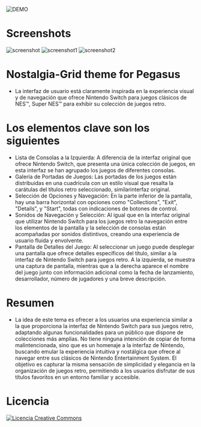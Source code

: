 ![DEMO](https://github.com/ZagonAb/Nostalgia-Grid/blob/d5fb6bdd14b39e4d9c690e11eb95efbbb6a1c8f1/.meta/screenshots/DEMO.gif)

# Screenshots
![screenshot](https://github.com/user-attachments/assets/05901626-69f0-4d57-ad95-9e258005d991)
![screenshot1](https://github.com/user-attachments/assets/d854c9d3-dbac-4332-93cd-c6221a7d3085)
![screenshot2](https://github.com/user-attachments/assets/6bbfeb57-a7e3-466b-a700-7ac9a212252b)

# Nostalgia-Grid theme for Pegasus
- La interfaz de usuario está claramente inspirada en la experiencia visual y de navegación que ofrece Nintendo Switch para juegos clásicos de NES™, Super NES™ para exhibir su colección de juegos retro.

# Los elementos clave son los siguientes
- Lista de Consolas a la Izquierda: A diferencia de la interfaz original  que ofrece  Nintendo Switch, que presenta una única colección de juegos, en esta interfaz se han agrupado los juegos de diferentes consolas.
- Galería de Portadas de Juegos: Las portadas de los juegos están distribuidas en una cuadrícula con un estilo visual que resalta la carátulas del títulos retro seleccionado, similarinterfaz original.
- Selección de Opciones y Navegación: En la parte inferior de la pantalla, hay una barra horizontal con opciones como "Collections", "Exit", "Details", y "Start", todas con indicaciones de botones de control.
- Sonidos de Navegación y Selección: Al igual que en la interfaz original que utilizar Nintendo Switch para los juegos retro la navegación entre los elementos de la pantalla y la selección de consolas están acompañadas por sonidos distintivos, creando una experiencia de usuario fluida y envolvente.
- Pantalla de Detalles del Juego: Al seleccionar un juego puede desplegar una pantalla que ofrece detalles específicos del título, similar a la interfaz de Nintendo Switch para juegos retro. A la izquierda, se muestra una captura de pantalla, mientras que a la derecha aparece el nombre del juego junto con información adicional como la fecha de lanzamiento, desarrollador, número de jugadores y una breve descripción.

# Resumen
- La idea de este tema es ofrecer a los usuarios una experiencia similar a la que proporciona la interfaz de Nintendo Switch para sus juegos retro, adaptando algunas funcionalidades para un público que dispone de colecciones más amplias. No tiene ninguna intención de copiar de forma malintencionada, sino que es un homenaje a la interfaz de Nintendo, buscando emular la experiencia intuitiva y nostálgica que ofrece al navegar entre sus clásicos de Nintendo Entertainment System. El objetivo es capturar la misma sensación de simplicidad y elegancia en la organización de juegos retro, permitiendo a los usuarios disfrutar de sus títulos favoritos en un entorno familiar y accesible.

# Licencia
<a rel="license" href="http://creativecommons.org/licenses/by-nc-sa/4.0/"><img alt="Licencia Creative Commons" style="border-width:0" src="https://i.creativecommons.org/l/by-nc-sa/4.0/88x31.png" /></a><br /><a rel="license" href="http://creativecommons.org/licenses/by-nc-sa/4.0/"></a>
